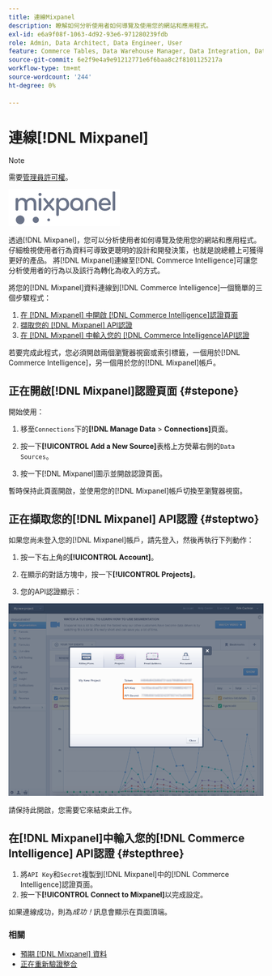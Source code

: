 ```yaml
---
title: 連線Mixpanel
description: 瞭解如何分析使用者如何導覽及使用您的網站和應用程式。
exl-id: e6a9f08f-1063-4d92-93e6-971280239fdb
role: Admin, Data Architect, Data Engineer, User
feature: Commerce Tables, Data Warehouse Manager, Data Integration, Data Import/Export
source-git-commit: 6e2f9e4a9e91212771e6f6baa8c2f8101125217a
workflow-type: tm+mt
source-wordcount: '244'
ht-degree: 0%

---
```


# 連線[!DNL Mixpanel]

>[!NOTE]
>
>需要[管理員許可權](../../../administrator/user-management/user-management.md)。

![](../../../assets/Mixpanel_logo.png)

透過[!DNL Mixpanel]，您可以分析使用者如何導覽及使用您的網站和應用程式。 仔細檢視使用者行為資料可導致更聰明的設計和開發決策，也就是說總體上可獲得更好的產品。 將[!DNL Mixpanel]連線至[!DNL Commerce Intelligence]可讓您分析使用者的行為以及該行為轉化為收入的方式。

將您的[!DNL Mixpanel]資料連線到[!DNL Commerce Intelligence]一個簡單的三個步驟程式：

1. [在 [!DNL Mixpanel] 中開啟 [!DNL Commerce Intelligence]認證頁面](#stepone)
1. [擷取您的 [!DNL Mixpanel] API認證](#steptwo)
1. [在 [!DNL Mixpanel] 中輸入您的 [!DNL Commerce Intelligence]API認證](#stepthree)

若要完成此程式，您必須開啟兩個瀏覽器視窗或索引標籤，一個用於[!DNL Commerce Intelligence]，另一個用於您的[!DNL Mixpanel]帳戶。

## 正在開啟[!DNL Mixpanel]認證頁面 {#stepone}

開始使用：

1. 移至`Connections`下的&#x200B;**[!DNL Manage Data** > **Connections]**&#x200B;頁面。

1. 按一下&#x200B;**[!UICONTROL Add a New Source]**&#x200B;表格上方熒幕右側的`Data Sources`。

1. 按一下[!DNL Mixpanel]圖示並開啟認證頁面。

暫時保持此頁面開啟，並使用您的[!DNL Mixpanel]帳戶切換至瀏覽器視窗。

## 正在擷取您的[!DNL Mixpanel] API認證 {#steptwo}

如果您尚未登入您的[!DNL Mixpanel]帳戶，請先登入，然後再執行下列動作：

1. 按一下右上角的&#x200B;**[!UICONTROL Account]**。

1. 在顯示的對話方塊中，按一下&#x200B;**[!UICONTROL Projects]**。

1. 您的API認證顯示：

![正在擷取Mixpanel API認證](../../../assets/Mixpanel_API_creds.png)

請保持此開啟，您需要它來結束此工作。

## 在[!DNL Mixpanel]中輸入您的[!DNL Commerce Intelligence] API認證 {#stepthree}

1. 將`API Key`和`Secret`複製到[!DNL Mixpanel]中的[!DNL Commerce Intelligence]認證頁面。
1. 按一下&#x200B;**[!UICONTROL Connect to Mixpanel]**&#x200B;以完成設定。

如果連線成功，則為&#x200B;_成功！_&#x200B;訊息會顯示在頁面頂端。

### 相關

* [預期 [!DNL Mixpanel] 資料](../integrations/mixpanel-data.md)
* [正在重新驗證整合](https://experienceleague.adobe.com/docs/commerce-knowledge-base/kb/how-to/mbi-reauthenticating-integrations.html?lang=zh-Hant)
